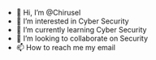 - 👋 Hi, I’m @Chirusel
- 👀 I’m interested in Cyber Security
- 🌱 I’m currently learning Cyber Security
- 💞️ I’m looking to collaborate on Security
- 📫 How to reach me my email

<!---
Chirusel/Chirusel is a ✨ special ✨ repository because its `README.md` (this file) appears on your GitHub profile.
You can click the Preview link to take a look at your changes.
--->
